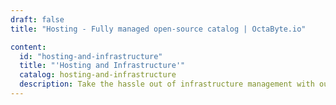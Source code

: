 ```yaml
---
draft: false
title: "Hosting - Fully managed open-source catalog | OctaByte.io"

content:
  id: "hosting-and-infrastructure"
  title: "'Hosting and Infrastructure'"
  catalog: hosting-and-infrastructure
  description: Take the hassle out of infrastructure management with our hosting and infrastructure services. We offer scalable and secure hosting solutions on any cloud or on-premise, providing a reliable foundation for your applications to thrive.
---
```


